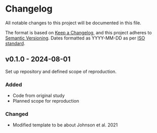 # Changelog

All notable changes to this project will be documented in this file.

The format is based on [Keep a Changelog](https://keepachangelog.com/en/1.1.0/),
and this project adheres to [Semantic Versioning](https://semver.org/spec/v2.0.0.html). Dates formatted as YYYY-MM-DD as per [ISO standard](https://www.iso.org/iso-8601-date-and-time-format.html).

## v0.1.0 - 2024-08-01

Set up repository and defined scope of reproduction.

### Added

* Code from original study
* Planned scope for reproduction

### Changed

* Modified template to be about Johnson et al. 2021
